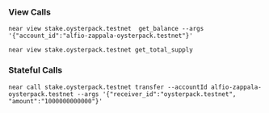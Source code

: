 ### View Calls
```shell
near view stake.oysterpack.testnet  get_balance --args '{"account_id":"alfio-zappala-oysterpack.testnet"}'

near view stake.oysterpack.testnet get_total_supply
```

### Stateful Calls
```shell
near call stake.oysterpack.testnet transfer --accountId alfio-zappala-oysterpack.testnet --args '{"receiver_id":"oysterpack.testnet", "amount":"1000000000000"}'
```